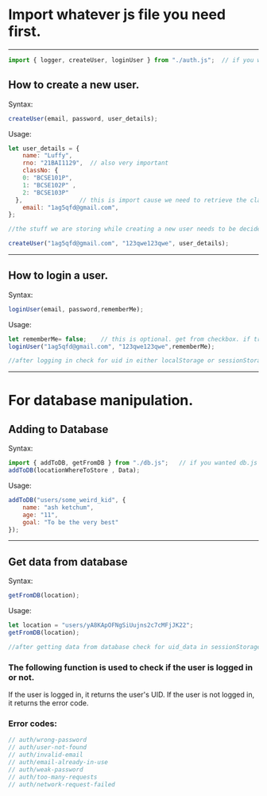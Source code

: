 # Import whatever js file you need first.
--------------------------------------------------------------------------------------------------------------------------------------
```javascript
import { logger, createUser, loginUser } from "./auth.js";  // if you wanted auth.js
```

## How to create a new user.

Syntax:
```javascript
createUser(email, password, user_details);
```

Usage:
```javascript
let user_details = {
    name: "Luffy",
    rno: "21BAI1129",  // also very important
    classNo: {
    0: "BCSE101P",
    1: "BCSE102P" , 
    2: "BCSE103P"
  },                // this is import cause we need to retrieve the classno. for live tests.
    email: "1ag5qfd@gmail.com",
};

//the stuff we are storing while creating a new user needs to be decided.

createUser("1ag5qfd@gmail.com", "123qwe123qwe", user_details);
```


--------------------------------------------------------------------------------------------------------------------------------------

## How to login a user.

Syntax:
```javascript
loginUser(email, password,rememberMe);
```

Usage:
```javascript
let rememberMe= false;    // this is optional. get from checkbox. if true then remember me is stored in localStorage else it is stored in sessionStorage.
loginUser("1ag5qfd@gmail.com", "123qwe123qwe",rememberMe);

//after logging in check for uid in either localStorage or sessionStorage.
```

--------------------------------------------------------------------------------------------------------------------------------------

# For database manipulation.

## Adding to Database

Syntax:
```javascript
import { addToDB, getFromDB } from "./db.js";   // if you wanted db.js
addToDB(locationWhereToStore , Data);
```
Usage:
```javascript
addToDB("users/some_weird_kid", {
    name: "ash ketchum",
    age: "11",
    goal: "To be the very best"
});
```

--------------------------------------------------------------------------------------------------------------------------------------

## Get data from database

Syntax:
```javascript
getFromDB(location);
```
Usage:
```javascript
let location = "users/yA8KApOFNgSiUujns2c7cMFjJK22";
getFromDB(location);

//after getting data from database check for uid_data in sessionStorage.
```

 
### The following function is used to check if the user is logged in or not.
If the user is logged in, it returns the user's UID.
If the user is not logged in, it returns the error code.

### Error codes:
```javascript
// auth/wrong-password
// auth/user-not-found
// auth/invalid-email
// auth/email-already-in-use
// auth/weak-password
// auth/too-many-requests
// auth/network-request-failed
```
